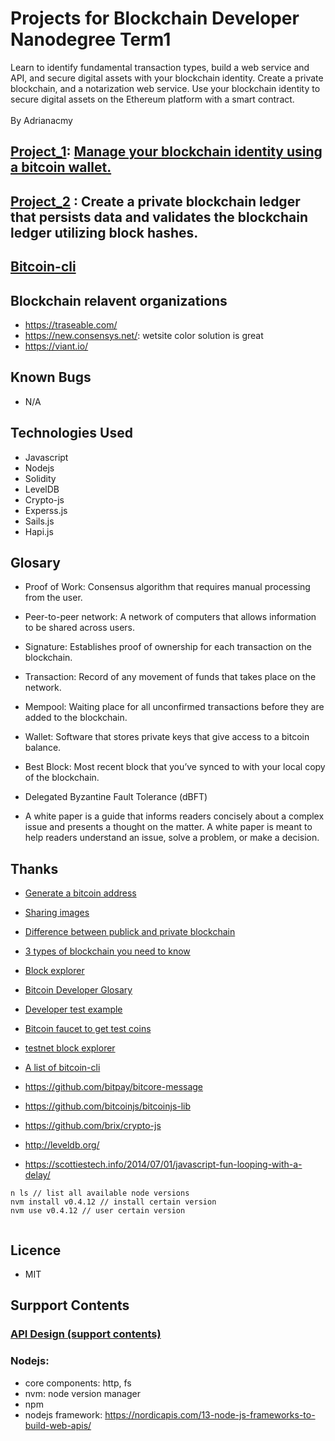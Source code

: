 
# Projects for Blockchain Developer Nanodegree Term1
Learn to identify fundamental transaction types, build a web service and API, and secure digital assets with your blockchain identity. Create a private blockchain, and a notarization web service. Use your blockchain identity to secure digital assets on the Ethereum platform with a smart contract.<br><br>
By Adrianacmy
<br>

## [Project_1](./managingBlockchainIdentity.md): [Manage your blockchain identity using a bitcoin wallet.](./verifyMessageSignature.js)

## [Project_2](./Project_2/simpleChain.js) : Create a private blockchain ledger that persists data and validates the blockchain ledger utilizing block hashes.

##

## [Bitcoin-cli](./bitcoin-cli.md)

## Blockchain relavent organizations

- https://traseable.com/
- https://new.consensys.net/: wetsite color solution is great
- https://viant.io/

## Known Bugs
- N/A


## Technologies Used

- Javascript
- Nodejs
- Solidity
- LevelDB
- Crypto-js
- Experss.js
- Sails.js
- Hapi.js


## Glosary

- Proof of Work: Consensus algorithm that requires manual processing from the user.

- Peer-to-peer network: A network of computers that allows information to be shared across users.

- Signature: Establishes proof of ownership for each transaction on the blockchain.

- Transaction: Record of any movement of funds that takes place on the network.

- Mempool: Waiting place for all unconfirmed transactions before they are added to the blockchain.

- Wallet: Software that stores private keys that give access to a bitcoin balance.

- Best Block: Most recent block that you’ve synced to with your local copy of the blockchain.


- Delegated Byzantine Fault Tolerance (dBFT)

- A white paper is a guide that informs readers concisely about a complex issue and presents a thought on the matter. A white paper is meant to help readers understand an issue, solve a problem, or make a decision.

## Thanks

- [Generate a bitcoin address]( https://www.bitaddress.org/bitaddress.org-v3.3.0-SHA256-dec17c07685e1870960903d8f58090475b25af946fe95a734f88408cef4aa194.html)
- [Sharing images](https://imgbb.com/)
- [Difference between publick and private blockchain]( https://www.ibm.com/blogs/blockchain/2017/05/the-difference-between-public-and-private-blockchain/)
- [3 types of blockchain you need to know](https://hackernoon.com/3-popular-types-of-blockchains-you-need-to-know-7a5b98ee545a)
- [Block explorer](https://blockexplorer.com/)
- [Bitcoin Developer Glosary](https://bitcoin.org/en/developer-glossary#section)
- [Developer test example](https://bitcoin.org/en/developer-examples#testing-applications)
- [Bitcoin faucet to get test coins](http://bitcoinfaucet.uo1.net/send.php)

- [testnet block explorer](https://live.blockcypher.com/btc-testnet/)
- [A list of bitcoin-cli](https://en.bitcoin.it/wiki/Original_Bitcoin_client/API_calls_list)

- https://github.com/bitpay/bitcore-message
- https://github.com/bitcoinjs/bitcoinjs-lib
- https://github.com/brix/crypto-js
- http://leveldb.org/
- https://scottiestech.info/2014/07/01/javascript-fun-looping-with-a-delay/


```
n ls // list all available node versions
nvm install v0.4.12 // install certain version
nvm use v0.4.12 // user certain version


```


## Licence

- MIT

## Surpport Contents

### [API Design (support contents)](RESTful_api/README.md)

### Nodejs:
- core components: http, fs
- nvm: node version manager
- npm
- nodejs framework: https://nordicapis.com/13-node-js-frameworks-to-build-web-apis/
